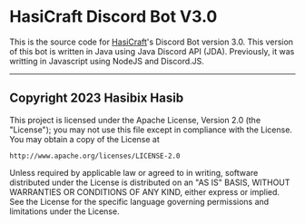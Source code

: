 # HasiCraft Discord Bot V3.0

This is the source code for [HasiCraft](https://discord.gg/RX5azB3NwP)'s Discord Bot version 3.0. This version of this bot is written in Java using Java Discord API (JDA). Previously, it was writting in Javascript using NodeJS and Discord.JS.

------------------------------------------------------------------

## Copyright 2023 Hasibix Hasib

This project is licensed under the Apache License, Version 2.0 (the "License");
you may not use this file except in compliance with the License.
You may obtain a copy of the License at

    http://www.apache.org/licenses/LICENSE-2.0

Unless required by applicable law or agreed to in writing, software
distributed under the License is distributed on an "AS IS" BASIS,
WITHOUT WARRANTIES OR CONDITIONS OF ANY KIND, either express or implied.
See the License for the specific language governing permissions and
limitations under the License.